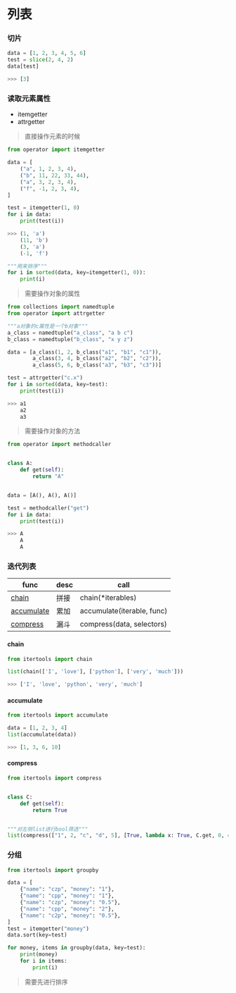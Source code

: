 # 列表
### 切片
```python
data = [1, 2, 3, 4, 5, 6]
test = slice(2, 4, 2)
data[test]

>>> [3]
```

### 读取元素属性
* itemgetter
* attrgetter

> 直接操作元素的时候

```python
from operator import itemgetter

data = [
    ("a", 1, 2, 3, 4),
    ("b", 11, 22, 33, 44),
    ("a", 3, 2, 3, 4),
    ("f", -1, 2, 3, 4),
]

test = itemgetter(1, 0)
for i in data:
    print(test(i))

>>> (1, 'a')
    (11, 'b')
    (3, 'a')
    (-1, 'f')

"""用来排序"""
for i in sorted(data, key=itemgetter(1, 0)):
    print(i)
```

> 需要操作对象的属性

```python
from collections import namedtuple
from operator import attrgetter

"""a对象的c属性是一个b对象"""
a_class = namedtuple("a_class", "a b c")
b_class = namedtuple("b_class", "x y z")

data = [a_class(1, 2, b_class("a1", "b1", "c1")),
        a_class(3, 4, b_class("a2", "b2", "c2")),
        a_class(5, 6, b_class("a3", "b3", "c3"))]

test = attrgetter("c.x")
for i in sorted(data, key=test):
    print(test(i))

>>> a1
    a2
    a3
```

> 需要操作对象的方法

```python
from operator import methodcaller


class A:
    def get(self):
        return "A"


data = [A(), A(), A()]

test = methodcaller("get")
for i in data:
    print(test(i))

>>> A
    A
    A
```

### 迭代列表
func|desc|call
---|---|---
[chain](#chain)|拼接|chain(*iterables)
[accumulate](#accumulate)|累加|accumulate(iterable, func)
[compress](#compress)|漏斗|compress(data, selectors)


#### chain
```python
from itertools import chain

list(chain(['I', 'love'], ['python'], ['very', 'much']))

>>> ['I', 'love', 'python', 'very', 'much']
```

#### accumulate
```python
from itertools import accumulate

data = [1, 2, 3, 4]
list(accumulate(data))

>>> [1, 3, 6, 10]
```

#### compress
```python
from itertools import compress


class C:
    def get(self):
        return True


"""对左侧list进行bool筛选"""
list(compress(["1", 2, "c", "d", 5], [True, lambda x: True, C.get, 0, 4, 1, 9]))
```

### 分组
```python
from itertools import groupby

data = [
    {"name": "czp", "money": "1"},
    {"name": "cpp", "money": "1"},
    {"name": "czp", "money": "0.5"},
    {"name": "cpp", "money": "2"},
    {"name": "c2p", "money": "0.5"},
]
test = itemgetter("money")
data.sort(key=test)

for money, items in groupby(data, key=test):
    print(money)
    for i in items:
        print(i)
```

> 需要先进行排序